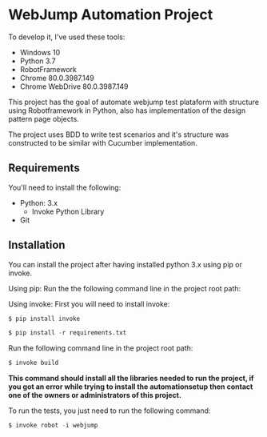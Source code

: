 # WebJump Automation Project

To develop it, I've used these tools:

- Windows 10
- Python 3.7
- RobotFramework
- Chrome 80.0.3987.149
- Chrome WebDrive 80.0.3987.149

This project has the goal of automate webjump test plataform with structure using Robotframework in Python, also has
implementation of the design pattern page objects.

The project uses BDD to write test scenarios and it's structure was constructed to be similar with Cucumber implementation.

## Requirements

You'll need to install the following:

- Python: 3.x
    - Invoke Python Library
- Git

## Installation

You can install the project after having installed python 3.x using pip or invoke.

Using pip:
Run the the following command line in the project root path:

Using invoke:
First you will need to install invoke:

```python
$ pip install invoke
```

```python
$ pip install -r requirements.txt
```

Run the following command line in the project root path:

```python
$ invoke build
```

**This command should install all the libraries needed to run the project, if you got an error while trying to install the automationsetup then contact one of the owners or administrators of this project.**

To run the tests, you just need to run the following command:

```python
$ invoke robot -i webjump
```
